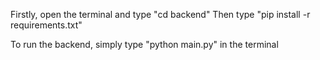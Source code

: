 Firstly, open the terminal and type "cd backend"
Then type "pip install -r requirements.txt"

To run the backend, simply type "python main.py" in the terminal